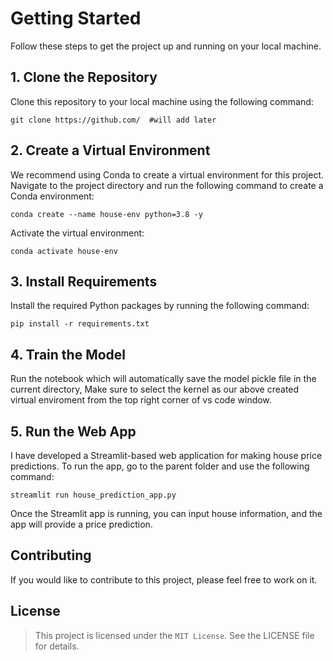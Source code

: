 # Getting Started
Follow these steps to get the project up and running on your local machine.

## 1. Clone the Repository
Clone this repository to your local machine using the following command:

```
git clone https://github.com/  #will add later
```

## 2. Create a Virtual Environment
We recommend using Conda to create a virtual environment for this project. Navigate to the project directory and run the following command to create a Conda environment:

```
conda create --name house-env python=3.8 -y
```

Activate the virtual environment:
```
conda activate house-env 
```


## 3. Install Requirements
Install the required Python packages by running the following command:

```
pip install -r requirements.txt
```

## 4. Train the Model
Run the notebook which will automatically save the model pickle file in the current directory, Make sure to select the kernel as our above created virtual enviroment from the top right corner of vs code window.


## 5. Run the Web App
I have developed a Streamlit-based web application for making house price predictions. To run the app, go to the parent folder and use the following command:

```
streamlit run house_prediction_app.py
```

Once the Streamlit app is running, you can input house information, and the app will provide a price prediction. 

## Contributing
If you would like to contribute to this project, please feel free to work on it.

## License
> This project is licensed under the `MIT License`. See the LICENSE file for details.
